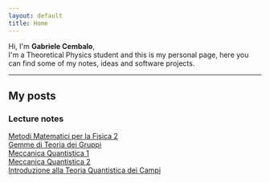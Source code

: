 ```yaml
---
layout: default
title: Home
---
```


Hi, I'm **Gabriele Cembalo**, <br>
I'm a Theoretical Physics student and this is my personal page, here you can find some of my notes, ideas and software projects.

---

## My posts

### Lecture notes
[Metodi Matematici per la Fisica 2](/assets/pdf/MMF2.pdf) <br>
[Gemme di Teoria dei Gruppi](/assets/pdf/GG.pdf) <br>
[Meccanica Quantistica 1](/assets/pdf/MQ1.pdf) <br>
[Meccanica Quantistica 2](/assets/pdf/MQ2.pdf) <br>
[Introduzione alla Teoria Quantistica dei Campi](/assets/pdf/IQFT.pdf) <br>

